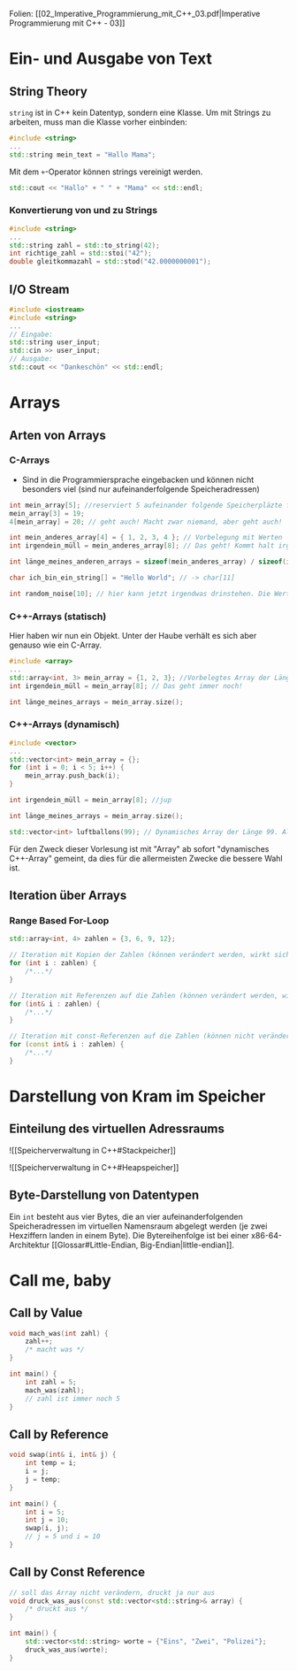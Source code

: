 Folien: [[02_Imperative_Programmierung_mit_C++_03.pdf|Imperative Programmierung mit C++ - 03]]
# Ein- und Ausgabe von Text
## String Theory
`string` ist in C++ kein Datentyp, sondern eine Klasse. Um mit Strings zu arbeiten, muss man die Klasse vorher einbinden:

```cpp
#include <string>
...
std::string mein_text = "Hallo Mama";
```

Mit dem `+`-Operator können strings vereinigt werden.

```cpp
std::cout << "Hallo" + " " + "Mama" << std::endl;
```

### Konvertierung von und zu Strings
```cpp
#include <string>
...
std::string zahl = std::to_string(42);
int richtige_zahl = std::stoi("42");
double gleitkommazahl = std::stod("42.0000000001");
```

## I/O Stream
```cpp
#include <iostream>
#include <string>
...
// Eingabe:
std::string user_input;
std::cin >> user_input;
// Ausgabe:
std::cout << "Dankeschön" << std::endl;
```

# Arrays
## Arten von Arrays
### C-Arrays
- Sind in die Programmiersprache eingebacken und können nicht besonders viel (sind nur aufeinanderfolgende Speicheradressen)
```cpp
int mein_array[5]; //reserviert 5 aufeinander folgende Speicherpläzte für den Typ `int`
mein_array[3] = 19;
4[mein_array] = 20; // geht auch! Macht zwar niemand, aber geht auch!

int mein_anderes_array[4] = { 1, 2, 3, 4 }; // Vorbelegung mit Werten
int irgendein_müll = mein_anderes_array[8]; // Das geht! Kommt halt irgendein Müll bei raus, da irgendeine Speicheradresse als int erpretiert wird. Ist halt dein Problem

int länge_meines_anderen_arrays = sizeof(mein_anderes_array) / sizeof(int); // ein int belegt 4 Speicheradressen (4 Bytes)

char ich_bin_ein_string[] = "Hello World"; // -> char[11]

int random_noise[10]; // hier kann jetzt irgendwas drinstehen. Die Werte werden nicht vorbelegt.
```

### C++-Arrays (statisch)
Hier haben wir nun ein Objekt. Unter der Haube verhält es sich aber genauso wie ein C-Array.

```cpp
#include <array>
...
std::array<int, 3> mein_array = {1, 2, 3}; //Vorbelegtes Array der Länge 3
int irgendein_müll = mein_array[8]; // Das geht immer noch!

int länge_meines_arrays = mein_array.size();
```

### C++-Arrays (dynamisch)
```cpp
#include <vector>
...
std::vector<int> mein_array = {};
for (int i = 0; i < 5; i++) {
	mein_array.push_back(i);
}

int irgendein_müll = mein_array[8]; //jup

int länge_meines_arrays = mein_array.size();

std::vector<int> luftballons(99); // Dynamisches Array der Länge 99. Alle Werte sind mit 0 initialisiert, ungleich beim C-Array
```

Für den Zweck dieser Vorlesung ist mit "Array" ab sofort "dynamisches C++-Array" gemeint, da dies für die allermeisten Zwecke die bessere Wahl ist.

## Iteration über Arrays
### Range Based For-Loop
```cpp
std::array<int, 4> zahlen = {3, 6, 9, 12};

// Iteration mit Kopien der Zahlen (können verändert werden, wirkt sich nicht aufs Array aus)
for (int i : zahlen) {
	/*...*/
}

// Iteration mit Referenzen auf die Zahlen (können verändert werden, wirkt sich aufs Array aus)
for (int& i : zahlen) {
	/*...*/
}

// Iteration mit const-Referenzen auf die Zahlen (können nicht verändert werden)
for (const int& i : zahlen) {
	/*...*/
}
```

# Darstellung von Kram im Speicher
## Einteilung des virtuellen Adressraums
![[Speicherverwaltung in C++#Stackpeicher]]

![[Speicherverwaltung in C++#Heapspeicher]]

## Byte-Darstellung von Datentypen
Ein `int` besteht aus vier Bytes, die an vier aufeinanderfolgenden Speicheradressen im virtuellen Namensraum abgelegt werden (je zwei Hexziffern landen in einem Byte). Die Bytereihenfolge ist bei einer x86-64-Architektur [[Glossar#Little-Endian, Big-Endian|little-endian]].

# Call me, baby
## Call by Value
```cpp
void mach_was(int zahl) {
	zahl++;
	/* macht was */
}

int main() {
	int zahl = 5;
	mach_was(zahl);
	// zahl ist immer noch 5
}
```

## Call by Reference
```cpp
void swap(int& i, int& j) {
	int temp = i;
	i = j;
	j = temp;
}

int main() {
	int i = 5;
	int j = 10;
	swap(i, j);
	// j = 5 und i = 10
}
```

## Call by Const Reference
```cpp
// soll das Array nicht verändern, druckt ja nur aus
void druck_was_aus(const std::vector<std::string>& array) {
	/* druckt aus */
}

int main() {
	std::vector<std::string> worte = {"Eins", "Zwei", "Polizei"};
	druck_was_aus(worte);
}
```